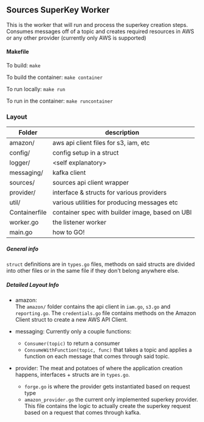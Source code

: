 ## Sources SuperKey Worker

This is the worker that will run and process the superkey creation steps. Consumes messages off of a topic and creates required resources in AWS or any other provider (currently only AWS is supported)

#### Makefile
To build:
`make` 

To build the container:
`make container`

To run locally:
`make run`

To run in the container:
`make runcontainer`

### Layout
|Folder|description|
|---|---|
|amazon/       | aws api client files for s3, iam, etc|
|config/       | config setup in a struct|
|logger/       | \<self explanatory>|
|messaging/    | kafka client |
|sources/      | sources api client wrapper|
|provider/     | interface & structs for various providers|
|util/         | various utilities for producing messages etc|
|Containerfile | container spec with builder image, based on UBI|
|worker.go     | the listener worker|
|main.go       | how to GO!|

##### General info
`struct` definitions are in `types.go` files, methods on said structs are divided into other files or in the same file if they don't belong anywhere else.
##### Detailed Layout Info

- amazon:  
    The `amazon/` folder contains the api client in `iam.go`, `s3.go` and `reporting.go`. 
    The `credentials.go` file contains methods on the Amazon Client struct to create a new AWS API Client.

- messaging: 
Currently only a couple functions: 
    - `Consumer(topic)` to return a consumer 
    - `ConsumeWithFunction(topic, func)` that takes a topic and applies a function on each message that comes through said topic. 

- provider:
The meat and potatoes of where the application creation happens, interfaces + structs are in `types.go`.
    - `forge.go` is where the provider gets instantiated based on request type
    - `amazon_provider.go` the current only implemented superkey provider. This file contains the logic to actually create the superkey request based on a request that comes through kafka.